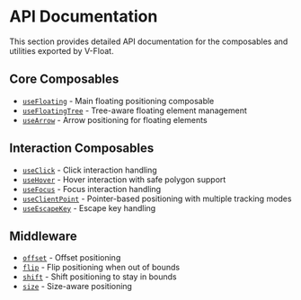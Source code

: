# API Documentation

This section provides detailed API documentation for the composables and utilities exported by V-Float.

## Core Composables

- [`useFloating`](./use-floating.md) - Main floating positioning composable
- [`useFloatingTree`](./use-floating-tree.md) - Tree-aware floating element management
- [`useArrow`](./use-arrow.md) - Arrow positioning for floating elements

## Interaction Composables

- [`useClick`](./use-click.md) - Click interaction handling
- [`useHover`](./use-hover.md) - Hover interaction with safe polygon support
- [`useFocus`](./use-focus.md) - Focus interaction handling
- [`useClientPoint`](./use-client-point.md) - Pointer-based positioning with multiple tracking modes
- [`useEscapeKey`](./use-escape-key.md) - Escape key handling

## Middleware

- [`offset`](./offset.md) - Offset positioning
- [`flip`](./flip.md) - Flip positioning when out of bounds
- [`shift`](./shift.md) - Shift positioning to stay in bounds
- [`size`](./size.md) - Size-aware positioning 